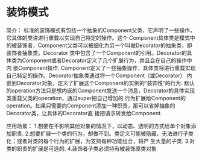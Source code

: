 #  装饰模式

简介：
        标准的装饰模式有包括一个抽象的Component父类，它声明了一些操作，它具体的类讲进行重载以实现自己特定的操作。这个
        Component具体类是模式中的被装饰者，Component父类可以被细化为另一个叫做Decorator的抽象类，即装饰者抽象类。Decorator
        类中包含了一个Component的引用。Decorator的具体类为Component或者Decorator定义了几个扩展行为，并且会在自己的操作中内
        嵌Component操作.
        Component定义了一些抽象操作，具体类将进行重载实现自己特定的操作。Decorator抽象类通过将一个Component（或Decorator）
        内嵌到Decorator对象，定义了扩展这个Component的实例的“装饰性”的行为.
        默认的operation方法只是想内嵌的Component发送一个消息，Decorator的具体实现类重载父类的operation，通过super把自己增加的
        行为扩展给Component的operation。如果只需要向Component添加一种职责，那可以省掉抽象的Decorator类，让具体的Decorator直
        接把请求转发给Component.
        
应用场景：
        1.想要在不影响其他对象的情况下，以动态、透明的方式给单个对象添加职责.
        2.想要扩展一个类的行为，却做不到。类定义可能被隐藏，无法进行子类化；或者对类的每个行为的扩展，为支持每种功能组合，将产
        生大量的子类.
        3.对类的职责的扩展是可选的.
        4.装饰者子类必须持有被装饰原类对象




